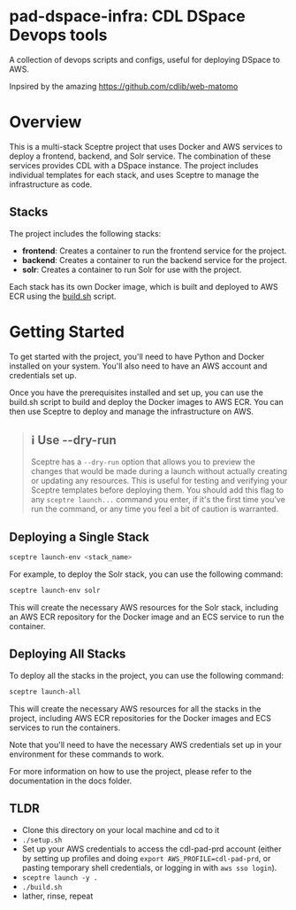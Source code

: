 # pad-dspace-infra: CDL DSpace Devops tools
A collection of devops scripts and configs, useful for deploying DSpace to AWS.

Inpsired by the amazing https://github.com/cdlib/web-matomo

# Overview

This is a multi-stack Sceptre project that uses Docker and AWS services to
deploy a frontend, backend, and Solr service. The combination of these services
provides CDL with a DSpace instance. The project includes individual templates 
for each stack, and uses Sceptre to manage the infrastructure as code.

## Stacks
The project includes the following stacks:

* **frontend**: Creates a container to run the frontend service for the project.
* **backend**: Creates a container to run the backend service for the project.
* **solr**: Creates a container to run Solr for use with the project.

Each stack has its own Docker image, which is built and deployed to AWS ECR
using the [build.sh](build.sh) script.

# Getting Started

To get started with the project, you'll need to have Python and Docker installed
on your system. You'll also need to have an AWS account and credentials set up.

Once you have the prerequisites installed and set up, you can use the build.sh 
script to build and deploy the Docker images to AWS ECR. You can then use 
Sceptre to deploy and manage the infrastructure on AWS.

> ## ℹ️ Use --dry-run
>
> Sceptre has a `--dry-run` option that allows you to preview the changes that 
> would be made during a launch without actually creating or updating any 
> resources. This is useful for testing and verifying your Sceptre templates 
> before deploying them. You should add this flag to any `sceptre launch...`
> command you enter, if it's the first time you've run the command, or any time
> you feel a bit of caution is warranted.

## Deploying a Single Stack

```bash
sceptre launch-env <stack_name>
```
For example, to deploy the Solr stack, you can use the following command:
```bash
sceptre launch-env solr
```

This will create the necessary AWS resources for the Solr stack, including an 
AWS ECR repository for the Docker image and an ECS service to run the container.

## Deploying All Stacks

To deploy all the stacks in the project, you can use the following command:

```bash
sceptre launch-all
```

This will create the necessary AWS resources for all the stacks in the project, 
including AWS ECR repositories for the Docker images and ECS services to run the
containers.

Note that you'll need to have the necessary AWS credentials set up in your 
environment for these commands to work.

For more information on how to use the project, please refer to the 
documentation in the docs folder.


## TLDR
* Clone this directory on your local machine and cd to it
* `./setup.sh`
* Set up your AWS credentials to access the cdl-pad-prd account (either by setting up
profiles and doing `export AWS_PROFILE=cdl-pad-prd`, or pasting temporary shell
credentials, or logging in with `aws sso login`).
* `sceptre launch -y .`
* `./build.sh`
* lather, rinse, repeat
